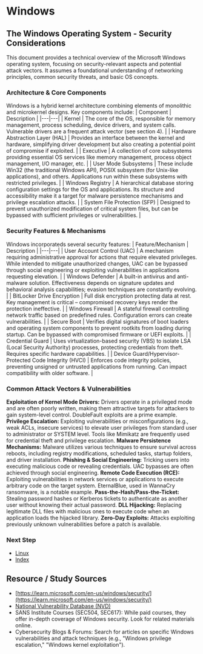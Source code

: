 # Windows

## The Windows Operating System - Security Considerations
This document provides a technical overview of the Microsoft Windows operating system, focusing on security-relevant aspects and potential attack vectors. It assumes a foundational understanding of networking principles, common security threats, and basic OS concepts.

### Architecture & Core Components
Windows is a hybrid kernel architecture combining elements of monolithic and microkernel designs. Key components include:
| Component | Description |
|---|---|
| Kernel | The core of the OS, responsible for memory management, process scheduling, device drivers, and system calls. Vulnerable drivers are a frequent attack vector (see section 4). |
| Hardware Abstraction Layer (HAL) | Provides an interface between the kernel and hardware, simplifying driver development but also creating a potential point of compromise if exploited. |
| Executive | A collection of core subsystems providing essential OS services like memory management, process object management, I/O manager, etc. |
| User Mode Subsystems | These include Win32 (the traditional Windows API), POSIX subsystem (for Unix-like applications), and others. Applications run within these subsystems with restricted privileges. |
| Windows Registry | A hierarchical database storing configuration settings for the OS and applications. Its structure and accessibility make it a target for malware persistence mechanisms and privilege escalation attacks. |
| System File Protection (SFP) | Designed to prevent unauthorized modification of critical system files, but can be bypassed with sufficient privileges or vulnerabilities. |

### Security Features & Mechanisms
Windows incorporateds several security features:
| Feature/Mechanism | Description |
|---|---|
| User Account Control (UAC) | A mechanism requiring administrative approval for actions that require elevated privileges. While intended to mitigate unauthorized changes, UAC can be bypassed through social engineering or exploiting vulnerabilities in applications requesting elevation. |
| Windows Defender | A built-in antivirus and anti-malware solution. Effectiveness depends on signature updates and behavioral analysis capabilities; evasion techniques are constantly evolving. |
| BitLocker Drive Encryption | Full disk encryption protecting data at rest. Key management is critical – compromised recovery keys render the protection ineffective. |
| Windows Firewall | A stateful firewall controlling network traffic based on predefined rules. Configuration errors can create vulnerabilities. |
| Secure Boot | Verifies digital signatures of boot loaders and operating system components to prevent rootkits from loading during startup. Can be bypassed with compromised firmware or UEFI exploits. | 
| Credential Guard | Uses virtualization-based security (VBS) to isolate LSA (Local Security Authority) processes, protecting credentials from theft. Requires specific hardware capabilities. |
| Device Guard/Hypervisor-Protected Code Integrity (HVCI) | Enforces code integrity policies, preventing unsigned or untrusted applications from running. Can impact compatibility with older software. |

### Common Attack Vectors & Vulnerabilities
**Exploitation of Kernel Mode Drivers:** Drivers operate in a privileged mode and are often poorly written, making them attractive targets for attackers to gain system-level control. DoubleFault exploits are a prime example.
**Privilege Escalation:** Exploiting vulnerabilities or misconfigurations (e.g., weak ACLs, insecure services) to elevate user privileges from standard user to administrator or SYSTEM level. Tools like Mimikatz are frequently used for credential theft and privilege escalation.
**Malware Persistence Mechanisms:** Malware utilizes various techniques to ensure survival across reboots, including registry modifications, scheduled tasks, startup folders, and driver installation.
**Phishing & Social Engineering:** Tricking users into executing malicious code or revealing credentials. UAC bypasses are often achieved through social engineering.
**Remote Code Execution (RCE):** Exploiting vulnerabilities in network services or applications to execute arbitrary code on the target system. EternalBlue, used in WannaCry ransomware, is a notable example.
**Pass-the-Hash/Pass-the-Ticket:** Stealing password hashes or Kerberos tickets to authenticate as another user without knowing their actual password.
**DLL Hijacking:** Replacing legitimate DLL files with malicious ones to execute code when an application loads the hijacked library.
**Zero-Day Exploits:** Attacks exploiting previously unknown vulnerabilities before a patch is available.




### Next Step
- [Linux](https://github.com/Sisu-Sus/CyberSec-RoadMap/blob/main/Operating_Systems/linux.md)
- [Index](https://github.com/Sisu-Sus/CyberSec-RoadMap/blob/main/index.md)

## Resource / Study Sources
- [https://learn.microsoft.com/en-us/windows/security/](https://learn.microsoft.com/en-us/windows/security/)
- [National Vulnerability Database (NVD)](https://nvd.nist.gov/)
- SANS Institute Courses (SEC504, SEC617): While paid courses, they offer in-depth coverage of Windows security. Look for related materials online.
- Cybersecurity Blogs & Forums: Search for articles on specific Windows vulnerabilities and attack techniques (e.g., "Windows privilege escalation," "Windows kernel exploitation").

